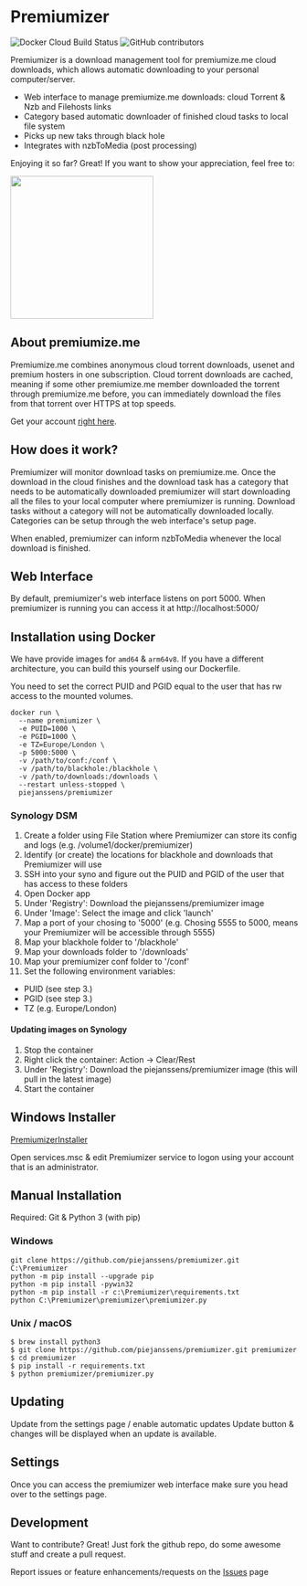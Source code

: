# Premiumizer

![Docker Cloud Build Status](https://img.shields.io/docker/cloud/build/piejanssens/premiumizer) ![GitHub contributors](https://img.shields.io/github/contributors/piejanssens/premiumizer)

Premiumizer is a download management tool for premiumize.me cloud downloads, which allows automatic downloading to your personal computer/server.

- Web interface to manage premiumize.me downloads: cloud Torrent & Nzb and Filehosts links
- Category based automatic downloader of finished cloud tasks to local file system
- Picks up new taks through black hole
- Integrates with nzbToMedia (post processing)

Enjoying it so far? Great! If you want to show your appreciation, feel free to:

<a href="https://ko-fi.com/M4M7694D5"><img src="https://uploads-ssl.webflow.com/5c14e387dab576fe667689cf/5cbed8a4ae2b88347c06c923_BuyMeACoffee_blue-p-500.png" width="250px"></a>

## About premiumize.me

Premiumize.me combines anonymous cloud torrent downloads, usenet and premium hosters in one subscription. Cloud torrent downloads are cached, meaning if some other premiumize.me member downloaded the torrent through premiumize.me before, you can immediately download the files from that torrent over HTTPS at top speeds.

Get your account [right here](https://www.premiumize.me/ref/198754075).

## How does it work?

Premiumizer will monitor download tasks on premiumize.me.
Once the download in the cloud finishes and the download task has a category that needs to be automatically downloaded premiumizer will start downloading all the files to your local computer where premiumizer is running. Download tasks without a category will not be automatically downloaded locally. Categories can be setup through the web interface's setup page.

When enabled, premiumizer can inform nzbToMedia whenever the local download is finished.

## Web Interface

By default, premiumizer's web interface listens on port 5000.
When premiumizer is running you can access it at http://localhost:5000/

## Installation using Docker

We have provide images for `amd64` & `arm64v8`. If you have a different architecture, you can build this yourself using our Dockerfile.

You need to set the correct PUID and PGID equal to the user that has rw access to the mounted volumes.

```shell
docker run \
  --name premiumizer \
  -e PUID=1000 \
  -e PGID=1000 \
  -e TZ=Europe/London \
  -p 5000:5000 \
  -v /path/to/conf:/conf \
  -v /path/to/blackhole:/blackhole \
  -v /path/to/downloads:/downloads \
  --restart unless-stopped \
  piejanssens/premiumizer
```

### Synology DSM

1. Create a folder using File Station where Premiumizer can store its config and logs (e.g. /volume1/docker/premiumizer)
2. Identify (or create) the locations for blackhole and downloads that Premiumizer will use
3. SSH into your syno and figure out the PUID and PGID of the user that has access to these folders
4. Open Docker app
5. Under 'Registry': Download the piejanssens/premiumizer image
6. Under 'Image': Select the image and click 'launch'
7. Map a port of your chosing to '5000' (e.g. Chosing 5555 to 5000, means your Premiumizer will be accessible through 5555)
8. Map your blackhole folder to '/blackhole'
9. Map your downloads folder to '/downloads'
10. Map your premiumizer conf folder to '/conf'
11. Set the following environment variables:

- PUID (see step 3.)
- PGID (see step 3.)
- TZ (e.g. Europe/London)

#### Updating images on Synology

1. Stop the container
2. Right click the container: Action -> Clear/Rest
3. Under 'Registry': Download the piejanssens/premiumizer image (this will pull in the latest image)
4. Start the container

## Windows Installer

[PremiumizerInstaller](https://github.com/neox387/PremiumizerInstaller/releases)

Open services.msc & edit Premiumizer service to logon using your account that is an administrator.

## Manual Installation

Required: Git & Python 3 (with pip)

### Windows

```shell
git clone https://github.com/piejanssens/premiumizer.git C:\Premiumizer
python -m pip install --upgrade pip
python -m pip install -pywin32
python -m pip install -r c:\Premiumizer\requirements.txt
python C:\Premiumizer\premiumizer\premiumizer.py
```

### Unix / macOS

```shell
$ brew install python3
$ git clone https://github.com/piejanssens/premiumizer.git premiumizer
$ cd premiumizer
$ pip install -r requirements.txt
$ python premiumizer/premiumizer.py
```

## Updating

Update from the settings page / enable automatic updates
Update button & changes will be displayed when an update is available.

## Settings

Once you can access the premiumizer web interface make sure you head over to the settings page.

## Development

Want to contribute? Great!
Just fork the github repo, do some awesome stuff and create a pull request.

Report issues or feature enhancements/requests on the [Issues](https://github.com/piejanssens/premiumizer/issues) page
